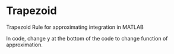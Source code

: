 # Trapezoid
Trapezoid Rule for approximating integration in MATLAB

In code, change y at the bottom of the code to change function of approximation. 
